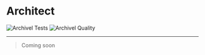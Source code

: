 # Architect

![Archivel Tests](https://github.com/mateonunez/architect/actions/workflows/archivel-tests.yml/badge.svg)
![Archivel Quality](https://github.com/mateonunez/architect/actions/workflows/archivel-quality.yml/badge.svg)

---

> Coming soon
